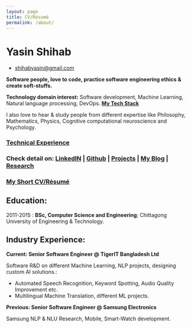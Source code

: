 ```yaml
---
layout: page
title: CV/Résumé
permalink: /about/
---
```


Yasin Shihab
============

- [shihabyasin@gmail.com]()

**Software people, love to code, practice software engineering ethics & create soft-stuffs.**

 **Technology domain interest:** Software development, Machine Learning, 
Natural language processing, DevOps. [**My Tech Stack**](https://shihabyasin.github.io/my-tech-stack/2020/01/15/my-tech-stack.html)


 I also love to hear & study people from different expertise like Philosophy, Mathematics, Physics, Cognitive computational neuroscience and Psychology.


### [Technical Experience](https://shihabyasin.github.io/my-tech-stack/2020/01/15/my-tech-stack.html)


### **Check detail on:**    [LinkedIN](https://www.linkedin.com/in/yasinshihab/) | [Github](https://github.com/ShihabYasin) | [Projects](https://shihabyasin.github.io/projects/2017/01/15/Projects.html) | [My Blog](https://shihabyasin.github.io/) | [Research](https://shihabyasin.github.io/research/2017/01/15/Research.html)

### [My Short CV/Résumé](https://github.com/ShihabYasin/shihabyasin.github.io/blob/gh-pages/cv/Yasin_Resume.pdf)  



## Education: 
2011-2015 :   **BSc, Computer Science and Engineering**; Chittagong University of Engineering & Technology.

## Industry Experience:

**Current: Senior Software Engineer @ TigerIT Bangladesh Ltd**

Software R&D on different Machine Learning, NLP projects, designing custom AI solutions.:

* Automated Speech Recognition, Keyword Spotting, Audio Quality Improvement etc.
* Multilingual Machine Translation, different ML projects.

**Previous: Senior Software Engineer @ Samsung Electronics**

  Samsung NLP & NLU Research, Mobile, Smart-Watch development.


